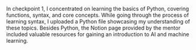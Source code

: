 In checkpoint 1, I concentrated on learning the basics of Python, covering functions, syntax, and core concepts. While going through the process of learning syntax, I uploaded a Python file showcasing my understanding of these topics. Besides Python, the Notion page provided by the mentor included valuable resources for gaining an introduction to AI and machine learning.
